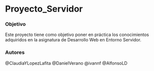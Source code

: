 # Proyecto_Servidor

### Objetivo
Este proyecto tiene como objetivo poner en práctica los conocimientos adquiridos en la asignatura de Desarrollo Web en Entorno Servidor.
### Autores

@ClaudiaYLopezLafita
@DanielVerano
@ivannf
@AlfonsoLD
